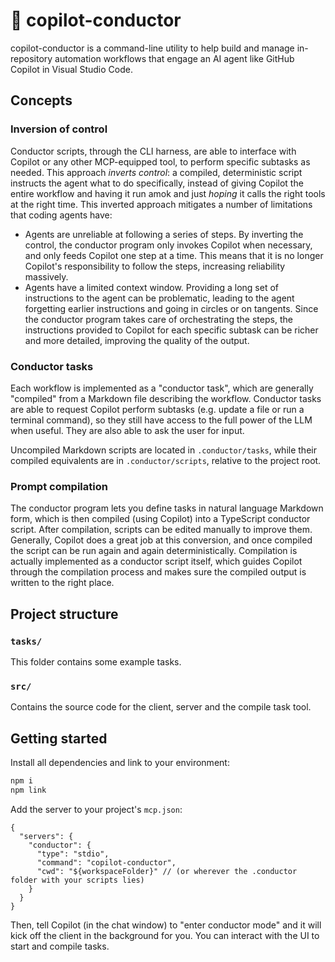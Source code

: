 # 🐑 copilot-conductor

copilot-conductor is a command-line utility to help build and manage in-repository automation workflows that engage an AI agent like GitHub Copilot in Visual Studio Code.

## Concepts

### Inversion of control

Conductor scripts, through the CLI harness, are able to interface with Copilot or any other MCP-equipped tool, to perform specific subtasks as needed. This approach _inverts control_: a compiled, deterministic script instructs the agent what to do specifically, instead of giving Copilot the entire workflow and having it run amok and just _hoping_ it calls the right tools at the right time. This inverted approach mitigates a number of limitations that coding agents have:
- Agents are unreliable at following a series of steps. By inverting the control, the conductor program only invokes Copilot when necessary, and only feeds Copilot one step at a time. This means that it is no longer Copilot's responsibility to follow the steps, increasing reliability massively.
- Agents have a limited context window. Providing a long set of instructions to the agent can be problematic, leading to the agent forgetting earlier instructions and going in circles or on tangents. Since the conductor program takes care of orchestrating the steps, the instructions provided to Copilot for each specific subtask can be richer and more detailed, improving the quality of the output.

### Conductor tasks

Each workflow is implemented as a "conductor task", which are generally "compiled" from a Markdown file describing the workflow. Conductor tasks are able to request Copilot perform subtasks (e.g. update a file or run a terminal command), so they still have access to the full power of the LLM when useful. They are also able to ask the user for input.

Uncompiled Markdown scripts are located in `.conductor/tasks`, while their compiled equivalents are in `.conductor/scripts`, relative to the project root.

### Prompt compilation

The conductor program lets you define tasks in natural language Markdown form, which is then compiled (using Copilot) into a TypeScript conductor script. After compilation, scripts can be edited manually to improve them. Generally, Copilot does a great job at this conversion, and once compiled the script can be run again and again deterministically. Compilation is actually implemented as a conductor script itself, which guides Copilot through the compilation process and makes sure the compiled output is written to the right place.

## Project structure

### `tasks/`

This folder contains some example tasks.


### `src/`

Contains the source code for the client, server and the compile task tool.

## Getting started

Install all dependencies and link to your environment:

```bash
npm i
npm link
```

Add the server to your project's `mcp.json`:

```jsonc
{
  "servers": {
    "conductor": {
      "type": "stdio",
      "command": "copilot-conductor",
      "cwd": "${workspaceFolder}" // (or wherever the .conductor folder with your scripts lies)
    }
  }
}
```

Then, tell Copilot (in the chat window) to "enter conductor mode" and it will kick off the client in the background for you. You can interact with the UI to start and compile tasks.
